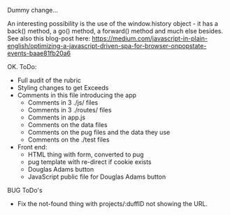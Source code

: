 Dummy change...

An interesting possibility is the use of the window.history object - it has a back() method, a go() method, a forward() method and much else besides. See also this blog-post here:
https://medium.com/javascript-in-plain-english/optimizing-a-javascript-driven-spa-for-browser-onpopstate-events-baae81fb20a6

OK. ToDo:
- Full audit of the rubric
- Styling changes to get Exceeds
- Comments in this file introducing the app
    - Comments in 3 ./js/ files
    - Comments in 3 ./routes/ files
    - Comments in app.js
    - Comments on the data files
    - Comments on the pug files and the data they use
    - Comments on the ./test files
- Front end:
    - HTML thing with form, converted to pug
    - pug template with re-direct if cookie exists
    - Douglas Adams button
    - JavaScript public file for Douglas Adams button


BUG ToDo's
- Fix the not-found thing with projects/:duffID not showing the URL.